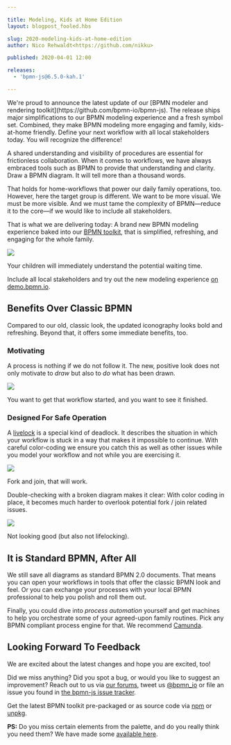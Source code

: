 ```yaml
---

title: Modeling, Kids at Home Edition
layout: blogpost_fooled.hbs

slug: 2020-modeling-kids-at-home-edition
author: Nico Rehwaldt<https://github.com/nikku>

published: 2020-04-01 12:00

releases:
  - 'bpmn-js@6.5.0-kah.1'

---
```



<p class="introduction">
  We're proud to announce the latest update of our [BPMN modeler and rendering toolkit](https://github.com/bpmn-io/bpmn-js). The release ships major simplifications to our BPMN modeling experience and a fresh symbol set. Combined, they make BPMN modeling more engaging and family, kids-at-home friendly. Define your next workflow with all local stakeholders today. You will recognize the difference!
</p>

<!-- continue -->

A shared understanding and visibility of procedures are essential for frictionless collaboration. When it comes to workflows, we have always embraced tools such as BPMN to provide that understanding and clarity. Draw a BPMN diagram. It will tell more than a thousand words.

That holds for home-workflows that power our daily family operations, too. However, here the target group is different. We want to be more visual. We must be more visible. And we must tame the complexity of BPMN&mdash;reduce it to the core&mdash;if we would like to include all stakeholders.

That is what we are delivering today: A brand new BPMN modeling experience baked into our [BPMN toolkit](https://github.com/bpmn-io/bpmn-js), that is simplified, refreshing, and engaging for the whole family.

<div class="figure full-size">

  <a href="https://demo.bpmn.io/s/start">
    <img src="{{ assets }}/attachments/blog/2020/002-order-pizza.png">
  </a>

  <p class="caption">
    Your children will immediately understand the potential waiting time.
  </p>
</div>

Include all local stakeholders and try out the new modeling experience [on demo.bpmn.io](https://demo.bpmn.io/s/start).


## Benefits Over Classic BPMN

Compared to our old, classic look, the updated iconography looks bold and refreshing. Beyond that, it offers some immediate benefits, too.

### Motivating

A process is nothing if we do not follow it. The new, positive look does not only motivate to _draw_ but also to _do_ what has been drawn.

<div class="figure">

  <img src="{{ assets }}/attachments/blog/2020/002-happy-path.png">

  <p class="caption">
    You want to get that workflow started, and you want to see it finished.
  </p>
</div>

### Designed For Safe Operation

A [livelock](https://en.wikipedia.org/wiki/Deadlock#Livelock) is a special kind of deadlock. It describes the situation in which your workflow is stuck in a way that makes it impossible to continue. With careful color-coding we ensure you catch this as well as other issues while you model your workflow and not while you are exercising it.

<div class="figure">

  <img src="{{ assets }}/attachments/blog/2020/002-fork-join.png">

  <p class="caption">
    Fork and join, that will work.
  </p>
</div>

Double-checking with a broken diagram makes it clear: With color coding in place, it becomes much harder to overlook potential fork / join related issues.

<div class="figure">

  <img src="{{ assets }}/attachments/blog/2020/002-fork-not-join.png">

  <p class="caption">
    Not looking good (but also not lifelocking).
  </p>
</div>


## It is Standard BPMN, After All

We still save all diagrams as standard BPMN 2.0 documents. That means you can open your workflows in tools that offer the classic BPMN look and feel. Or you can exchange your processes with your local BPMN professional to help you polish and roll them out.

Finally, you could dive into _process automation_ yourself and get machines to help you orchestrate some of your agreed-upon family routines. Pick any BPMN compliant process engine for that. We recommend [Camunda](https://camunda.com/).


## Looking Forward To Feedback

We are excited about the latest changes and hope you are excited, too!

Did we miss anything? Did you spot a bug, or would you like to suggest an improvement? Reach out to us via [our forums](https://forum.bpmn.io), tweet us [@bpmn_io](https://twitter.com/bpmn_io) or file an issue you found in [the bpmn-js issue tracker](https://github.com/bpmn-io/bpmn-js/issues).

Get the latest BPMN toolkit pre-packaged or as source code via [npm](https://www.npmjs.com/package/bpmn-js) or [unpkg](https://unpkg.com/bpmn-js/).


__PS:__ Do you miss certain elements from the palette, and do you really think you need them? We have made some [available here](https://demo.bpmn.io/s/all-elements).